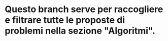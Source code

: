 # Questo branch serve per raccogliere e filtrare tutte le proposte di problemi nella sezione "Algoritmi".
